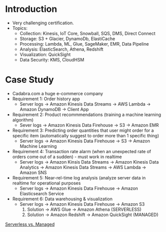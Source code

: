 # Introduction

* Very challenging certification.
* Topics:
  * Collection: Kinesis, IoT Core, Snowball, SQS, DMS, Direct Connect
  * Storage: S3 + Glacier, DynamoDb, ElastiCache
  * Processing: Lambda, ML, Glue, SageMaker, EMR, Data Pipeline
  * Analysis: ElasticSearch, Athena, Redshift
  * Visualization: QuickSight
  * Data Security: KMS, CloudHSM


# Case Study
* Cadabra.com a huge e-commerce company
* Requirement 1: Order history app
  * Server logs -> Amazon Kinesis Data Streams -> AWS Lambda -> Amazon DynamoDB -> Client App
* Requirement 2: Product recommmendations (training a machine learning algorithm)
  * Sever logs -> Amazon Kinesis Data Firehouse -> S3 -> Amazon EMR
* Requirement 3: Predicting order quantities that user might order for a specific item (automatically suggest to order more than 1 specific thing)
  * Server logs -> Amazon Kinesis Data Firehouse -> S3 -> Amazon Machine Learning
* Requirement 4:  Transaction rate alarm (when an unexpected rate of orders come out of a sudden) - must work in realtime
  * Server logs -> Amazon Kinsis Data Streams -> Amazon Kinesis Data Analytics -> Amazon Kinesis Data Streams -> AWS Lambda -> Amazon SNS
* Requirement 5: Near-rel-time log analysis (analyze server data in realtime for operational purposes
  * Server logs -> Amazon Kinesis Data Firehouse -> Amazon Elasticsearch Service
* Requirement 6: Data warehousing & visualization
  * Server logs -> Amazon Kinesis Data Firehouse -> Amazon S3 
      1. Solution -> AWS Glue -> Amazon Athena (SERVERLESS)
      2. Solution -> Amazon Redshift -> Amazon QuickSight (MANAGED)

[Serverless vs. Managed](./serverless-vs-managed.png)

